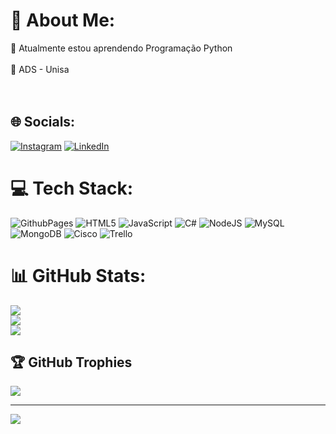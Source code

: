 # 💫 About Me:
🌱 Atualmente estou aprendendo Programação Python<br><br>📖 ADS - Unisa<br><br><br>


## 🌐 Socials:
[![Instagram](https://img.shields.io/badge/Instagram-%23E4405F.svg?logo=Instagram&logoColor=white)](https://instagram.com/Luiz_gui303) [![LinkedIn](https://img.shields.io/badge/LinkedIn-%230077B5.svg?logo=linkedin&logoColor=white)]([https://linkedin.com/in/linkedin.com/in/luiz-guilherme-nunes](http://linkedin.com/in/luiz-guilherme-nunes)) 

# 💻 Tech Stack:
![GithubPages](https://img.shields.io/badge/github%20pages-121013?style=for-the-badge&logo=github&logoColor=white) ![HTML5](https://img.shields.io/badge/html5-%23E34F26.svg?style=for-the-badge&logo=html5&logoColor=white) ![JavaScript](https://img.shields.io/badge/javascript-%23323330.svg?style=for-the-badge&logo=javascript&logoColor=%23F7DF1E) ![C#](https://img.shields.io/badge/c%23-%23239120.svg?style=for-the-badge&logo=csharp&logoColor=white) ![NodeJS](https://img.shields.io/badge/node.js-6DA55F?style=for-the-badge&logo=node.js&logoColor=white) ![MySQL](https://img.shields.io/badge/mysql-%2300000f.svg?style=for-the-badge&logo=mysql&logoColor=white) ![MongoDB](https://img.shields.io/badge/MongoDB-%234ea94b.svg?style=for-the-badge&logo=mongodb&logoColor=white) ![Cisco](https://img.shields.io/badge/cisco-%23049fd9.svg?style=for-the-badge&logo=cisco&logoColor=black) ![Trello](https://img.shields.io/badge/Trello-%23026AA7.svg?style=for-the-badge&logo=Trello&logoColor=white)
# 📊 GitHub Stats:
![](https://github-readme-stats.vercel.app/api?username=Xluiz2z&theme=midnight-purple&hide_border=true&include_all_commits=false&count_private=true)<br/>
![](https://github-readme-streak-stats.herokuapp.com/?user=Xluiz2z&theme=midnight-purple&hide_border=true)<br/>
![](https://github-readme-stats.vercel.app/api/top-langs/?username=Xluiz2z&theme=midnight-purple&hide_border=true&include_all_commits=false&count_private=true&layout=compact)

## 🏆 GitHub Trophies
![](https://github-profile-trophy.vercel.app/?username=Xluiz2z&theme=darkhub&no-frame=true&no-bg=true&margin-w=4)

---
[![](https://visitcount.itsvg.in/api?id=Xluiz2z&icon=2&color=6)](https://visitcount.itsvg.in)

<!-- Proudly created with GPRM ( https://gprm.itsvg.in ) -->
